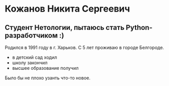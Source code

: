 # Кожанов Никита Сергеевич

## Студент Нетологии, пытаюсь стать Python-разработчиком :)

Родился в 1991 году в г. Харьков. С 5 лет проживаю в городе Белгороде.

- в детский сад ходил
- школу закончил
- высшее образование получил

Было бы не плохо узанть что-то новое.